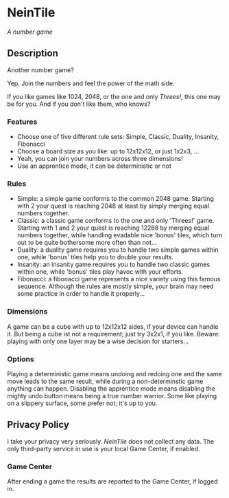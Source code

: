 # NeinTile

*A number game*

## Description

Another number game?

Yep. Join the numbers and feel the power of the math side.

If you like games like 1024, 2048, or the one and only *Threes!*, this one may be for you. And if you don't like them, who knows?

### Features

- Choose one of five different rule sets: Simple, Classic, Duality, Insanity, Fibonacci
- Choose a board size as you like: up to 12x12x12, or just 1x2x3, ...
- Yeah, you can join your numbers across three dimensions!
- Use an apprentice mode, it can be deterministic or not

### Rules

- Simple: a simple game conforms to the common 2048 game. Starting with 2 your quest is reaching 2048 at least by simply merging equal numbers together.
- Classic: a classic game conforms to the one and only 'Threes!' game. Starting with 1 and 2 your quest is reaching 12288 by merging equal numbers together, while handling evadable nice 'bonus' tiles, which turn out to be quite bothersome more often than not...
- Duality: a duality game requires you to handle two simple games within one, while 'bonus' tiles help you to double your results.
- Insanity: an insanity game requires you to handle two classic games within one, while 'bonus' tiles play havoc with your efforts.
- Fibonacci: a fibonacci game represents a nice variety using this famous sequence. Although the rules are mostly simple, your brain may need some practice in order to handle it properly...

### Dimensions

A game can be a cube with up to 12x12x12 sides, if your device can handle it. But being a cube ist not a requirement; just try 3x2x1, if you like. Beware: playing with only one layer may be a wise decision for starters...

### Options

Playing a deterministic game means undoing and redoing one and the same move leads to the same result, while during a non-determinstic game anything can happen. Disabling the apprentice mode means disabling the mighty undo button means being a true number warrior. Some like playing on a slippery surface, some prefer not; it's up to you.

## Privacy Policy

I take your privacy very seriously. *NeinTile* does not collect any data. The only third-party service in use is your local Game Center, if enabled.

### Game Center

After ending a game the results are reported to the Game Center, if logged in.
